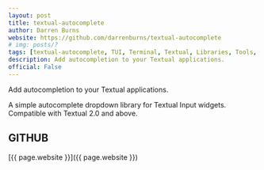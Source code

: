 ```yaml
---
layout: post
title: textual-autocomplete
author: Darren Burns
website: https://github.com/darrenburns/textual-autocomplete
# img: posts/?
tags: [textual-autocomplete, TUI, Terminal, Textual, Libraries, Tools, CLI, Python, Rich, Textualize, Plugins]
description: Add autocompletion to your Textual applications.
official: False
---
```

Add autocompletion to your Textual applications.

A simple autocomplete dropdown library for Textual Input widgets.
Compatible with Textual 2.0 and above.

## GITHUB
[{{ page.website }}]({{ page.website }})
